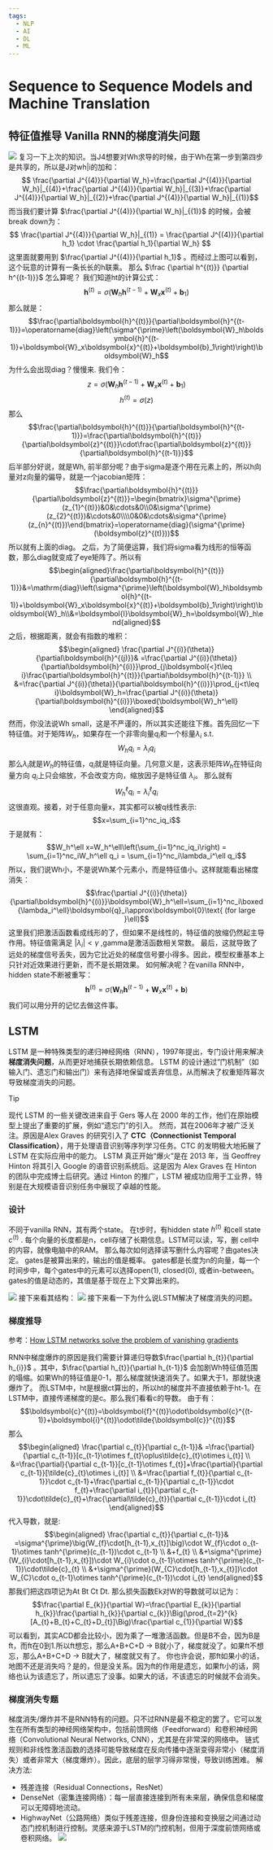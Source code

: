 ```yaml
---
tags:
  - NLP
  - AI
  - DL
  - ML
---
```

# Sequence to Sequence Models and Machine Translation
## 特征值推导 Vanilla RNN的梯度消失问题
![](assets/Pasted%20image%2020241123045744.webp)
复习一下上次的知识。当J4想要对Wh求导的时候，由于Wh在第一步到第四步是共享的，所以是J对wh|i的加和：
 $$
 \frac{\partial J^{(4)}}{\partial W_h}=\frac{\partial J^{(4)}}{\partial W_h}|_{(4)}+\frac{\partial J^{(4)}}{\partial W_h}|_{(3)}+\frac{\partial J^{(4)}}{\partial W_h}|_{(2)}+\frac{\partial J^{(4)}}{\partial W_h}|_{(1)}$$
而当我们要计算 $\frac{\partial J^{(4)}}{\partial W_h}|_{(1)}$ 的时候，会被break down为：
$$
\frac{\partial J^{(4)}}{\partial W_h}|_{(1)} = \frac{\partial J^{(4)}}{\partial h_1} \cdot \frac{\partial h_1}{\partial W_h}
$$
这里面就要用到 $\frac{\partial J^{(4)}}{\partial h_1}$ 。而经过上图可以看到，这个玩意的计算有一条长长的h联乘。
那么 $\frac {\partial h^{(t)}} {\partial h^{(t-1)}}$ 怎么算呢？
我们知道ht的计算公式：
$$\boldsymbol{h}^{(t)}=\sigma\left(\boldsymbol{W}_h\boldsymbol{h}^{(t-1)}+\boldsymbol{W}_x\boldsymbol{x}^{(t)}+\boldsymbol{b}_1\right)$$
那么就是：
$$\frac{\partial\boldsymbol{h}^{(t)}}{\partial\boldsymbol{h}^{(t-1)}}=\operatorname{diag}\left(\sigma^{\prime}\left(\boldsymbol{W}_h\boldsymbol{h}^{(t-1)}+\boldsymbol{W}_x\boldsymbol{x}^{(t)}+\boldsymbol{b}_1\right)\right)\boldsymbol{W}_h$$
为什么会出现diag？慢慢来. 我们令：
$$z = \sigma\left(\boldsymbol{W}_h\boldsymbol{h}^{(t-1)}+\boldsymbol{W}_x\boldsymbol{x}^{(t)}+\boldsymbol{b}_1\right)$$
$$
h^{(t)} = \sigma\left( z \right)
$$
那么
$$\frac{\partial\boldsymbol{h}^{(t)}}{\partial\boldsymbol{h}^{(t-1)}}=\frac{\partial\boldsymbol{h}^{(t)}}{\partial\boldsymbol{z}^{(t)}}\cdot\frac{\partial\boldsymbol{z}^{(t)}}{\partial\boldsymbol{h}^{(t-1)}}$$
后半部分好说，就是Wh, 前半部分呢？由于sigma是逐个用在元素上的，所以h向量对z向量的偏导，就是一个jacobian矩阵：
$$\frac{\partial\boldsymbol{h}^{(t)}}{\partial\boldsymbol{z}^{(t)}}=\begin{bmatrix}\sigma^{\prime}(z_{1}^{(t)})&0&\cdots&0\\0&\sigma^{\prime}(z_{2}^{(t)})&\cdots&0\\\\0&0&\cdots&\sigma^{\prime}(z_{n}^{(t)})\end{bmatrix}=\operatorname{diag}(\sigma^{\prime}(\boldsymbol{z}^{(t)}))$$
所以就有上面的diag。
之后，为了简便运算，我们将sigma看为线形的恒等函数，那么diag就变成了eye矩阵了。所以有
$$\begin{aligned}\frac{\partial\boldsymbol{h}^{(t)}}{\partial\boldsymbol{h}^{(t-1)}}&=\mathrm{diag}\left(\sigma^{\prime}\left(\boldsymbol{W}_h\boldsymbol{h}^{(t-1)}+\boldsymbol{W}_x\boldsymbol{x}^{(t)}+\boldsymbol{b}_1\right)\right)\boldsymbol{W}_h\\&=\boldsymbol{I}\boldsymbol{W}_h=\boldsymbol{W}_h\end{aligned}$$
之后，根据距离，就会有指数的堆积：
$$\begin{aligned}
\frac{\partial J^{(i)}(\theta)}{\partial\boldsymbol{h}^{(j)}}& =\frac{\partial J^{(i)}(\theta)}{\partial\boldsymbol{h}^{(i)}}\prod_{j\boldsymbol{<}t\leq i}\frac{\partial\boldsymbol{h}^{(t)}}{\partial\boldsymbol{h}^{(t-1)}} \\
&=\frac{\partial J^{(i)}(\theta)}{\partial\boldsymbol{h}^{(i)}}\prod_{j<t\leq i}\boldsymbol{W}_h=\frac{\partial J^{(i)}(\theta)}{\partial\boldsymbol{h}^{(i)}}\boxed{\boldsymbol{W}_h^\ell}
\end{aligned}$$
然而，你没法说Wh small，这是不严谨的，所以其实还能往下推。首先回忆一下特征值。对于矩阵$W_h$，如果存在一个非零向量$q_i$和一个标量$\lambda_i$ s.t.
$$W_hq_i=\lambda_iq_i$$
那么$\lambda_i$就是$W_h$的特征值，$q_i$就是特征向量。几何意义是，这表示矩阵$W_h$​ 在特征向量方向 $q_i$​ 上只会缩放，不会改变方向，缩放因子是特征值 $\lambda_i$。
那么就有
$$W_h^\ell q_i=\lambda_i^\ell q_i$$
这很直观。接着，对于任意向量x，其实都可以被q线性表示:
$$x=\sum_{i=1}^nc_iq_i$$
于是就有：
$$W_h^\ell x=W_h^\ell\left(\sum_{i=1}^nc_iq_i\right) = \sum_{i=1}^nc_iW_h^\ell q_i = \sum_{i=1}^nc_i\lambda_i^\ell q_i$$
所以，我们说Wh小，不是说Wh某个元素小，而是特征值小。这样就能看出梯度消失：
$$\frac{\partial J^{(i)}(\theta)}{\partial\boldsymbol{h}^{(i)}}\boldsymbol{W}_h^\ell=\sum_{i=1}^nc_i\boxed{\lambda_i^\ell}\boldsymbol{q}_i\approx\boldsymbol{0}\text{ (for large }\ell)$$
这里我们把激活函数看成线形的了，但如果不是线性的，特征值的放缩仍然起主导作用。特征值需满足 $|\lambda_i|<\gamma$ ,gamma是激活函数相关常数。
最后，这就导致了远处的梯度信号丢失，因为它比近处的梯度信号要小得多。因此，模型权重基本上只针对近效果进行更新，而不是长期效果。
如何解决呢？在vanilla RNN中，hidden state不断被重写：
$$\boldsymbol{h}^{(t)}=\sigma\left(\boldsymbol{W}_h\boldsymbol{h}^{(t-1)}+\boldsymbol{W}_x\boldsymbol{x}^{(t)}+\boldsymbol{b}\right)$$
我们可以用分开的记忆去做这件事。

## LSTM
LSTM 是一种特殊类型的递归神经网络（RNN），1997年提出，专门设计用来解决 **梯度消失问题**，从而更好地捕获长期依赖信息。
LSTM 的设计通过“门机制”（如输入门、遗忘门和输出门）来有选择地保留或丢弃信息，从而解决了权重矩阵幂次导致梯度消失的问题。

> [!tip] 
现代 LSTM 的一些关键改进来自于 Gers 等人在 2000 年的工作，他们在原始模型上提出了重要的扩展，例如“遗忘门”的引入。
然而，其在2006年才被广泛关注。原因是Alex Graves 的研究引入了 **CTC（Connectionist Temporal Classification）**，用于处理语音识别等序列学习任务。CTC 的发明极大地拓展了 LSTM 在实际应用中的能力。
LSTM 真正开始“爆火”是在 2013 年，当 Geoffrey Hinton 将其引入 Google 的语音识别系统后。这是因为 Alex Graves 在 Hinton 的团队中完成博士后研究。通过 Hinton 的推广，LSTM 被成功应用于工业界，特别是在大规模语音识别任务中展现了卓越的性能。

### 设计
不同于vanilla RNN，其有两个state。
在t步时，有hidden state $h^{(t)}$ 和cell state $c^{(t)}$ . 每个向量的长度都是n，cell存储了长期信息。LSTM可以读，写，删 cell中的内容，就像电脑中的RAM。
那么每次如何选择读写删什么内容呢？由gates决定。 gates是被算出来的，输出的值是概率。
gates都是长度为n的向量，每一个时间步中，每个gates中的元素可以选择open(1), closed(0), 或者in-between。gates的值是动态的，其值是基于现在上下文算出来的。

![](assets/Pasted%20image%2020241123062537.webp)
接下来看其结构：
![](assets/Pasted%20image%2020241123062808.webp)
接下来看一下为什么说LSTM解决了梯度消失的问题。

### 梯度推导
参考：[How LSTM networks solve the problem of vanishing gradients](../How%20LSTM%20networks%20solve%20the%20problem%20of%20vanishing%20gradients.md)

RNN中梯度爆炸的原因是我们需要计算递归导数$\frac{\partial h_{t}}{\partial h_{i}}$ 。其中，$\frac{\partial h_{t}}{\partial h_{t-1}}$ 会加剧Wh特征值范围的塌缩。如果Wh的特征值是0-1，那么梯度就快速消失了。如果大于1，那就快速爆炸了。
而LSTM中，ht是根据ct算出的，所以ht的梯度并不直接依赖于ht-1。在LSTM中，直接传递梯度的是c。那么我们看看c的导数。
由于有：
$$\boldsymbol{c}^{(t)}=\boldsymbol{f}^{(t)}\odot\boldsymbol{c}^{(t-1)}+\boldsymbol{i}^{(t)}\odot\tilde{\boldsymbol{c}}^{(t)}$$
那么
$$\begin{aligned}
\frac{\partial c_{t}}{\partial c_{t-1}}& =\frac{\partial}{\partial c_{t-1}}[c_{t-1}\otimes f_{t}\oplus\tilde{c}_{t}\otimes i_{t}] \\
&=\frac{\partial}{\partial c_{t-1}}[c_{t-1}\otimes f_{t}]+\frac{\partial}{\partial c_{t-1}}[\tilde{c}_{t}\otimes i_{t}] \\
&=\frac{\partial f_{t}}{\partial c_{t-1}}\cdot c_{t-1}+\frac{\partial c_{t-1}}{\partial c_{t-1}}\cdot f_{t}+\frac{\partial i_{t}}{\partial c_{t-1}}\cdot\tilde{c}_{t}+\frac{\partial\tilde{c}_{t}}{\partial c_{t-1}}\cdot i_{t}
\end{aligned}$$
代入导数，就是:
$$\begin{aligned}
\frac{\partial c_{t}}{\partial c_{t-1}}& =\sigma^{\prime}\big(W_{f}\cdot[h_{t-1},x_{t}]\big)\cdot W_{f}\cdot o_{t-1}\otimes tanh^{\prime}(c_{t-1})\cdot c_{t-1} \\
&+f_{t} \\
&+\sigma^{\prime}(W_{i}\cdot[h_{t-1},x_{t}])\cdot W_{i}\cdot o_{t-1}\otimes tanh^{\prime}(c_{t-1})\cdot\tilde{c}_{t} \\
&+\sigma^{\prime}(W_{C}\cdot[h_{t-1},x_{t}])\cdot W_{C}\cdot o_{t-1}\otimes tanh^{\prime}(c_{t-1})\cdot i_{t}
\end{aligned}$$
那我们把这四项记为At Bt Ct Dt.
那么损失函数Ek对W的导数就可以记为：
$$\frac{\partial E_{k}}{\partial W}=\frac{\partial E_{k}}{\partial h_{k}}\frac{\partial h_{k}}{\partial c_{k}}\Big(\prod_{t=2}^{k}[A_{t}+B_{t}+C_{t}+D_{t}]\Big)\frac{\partial c_{1}}{\partial W}$$
可以看到，其实ACD都会比较小，因为乘了一堆激活函数。但是B不会，因为B是ft，而ft在0到1.所以ft想忘，那么A+B+C+D -> B就小了，梯度就没了。如果ft不想忘，那么A+B+C+D -> B就大了，梯度就又有了。
你也许会说，那ft如果小的话，地图不还是消失吗？是的，但是没关系。因为ft的作用是遗忘，如果ft小的话，网络也认为该遗忘了，所以遗忘了没事。如果大的话，不该遗忘的时候就不会消失。

### 梯度消失专题
梯度消失/爆炸并不是RNN特有的问题。只不过RNN是最不稳定的罢了。它可以发生在所有类型的神经网络架构中，包括前馈网络（Feedforward）和卷积神经网络（Convolutional Neural Networks, CNN），尤其是在非常深的网络中。
链式规则和非线性激活函数的选择可能导致梯度在反向传播中逐渐变得非常小（梯度消失）或者非常大（梯度爆炸）。因此，底层的层学习得非常慢，导致训练困难。
解决方法:
- 残差连接（Residual Connections，ResNet）
- DenseNet（密集连接网络）：每一层直接连接到所有未来层，确保信息和梯度可以无障碍地流动。
- HighwayNet（公路网络）类似于残差连接，但身份连接和变换层之间通过动态门控机制进行控制。灵感来源于LSTM的门控机制，但用于深度前馈网络或卷积网络。
![](assets/Pasted%20image%2020241123072128.webp)
